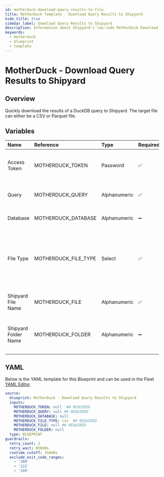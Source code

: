 ```yaml
---
id: motherduck-download-query-results-to-file
title: MotherDuck Template - Download Query Results to Shipyard
hide_title: true
sidebar_label: Download Query Results to Shipyard
description: Information about Shipyard's low-code MotherDuck Download Query Results to Shipyard blueprint. Quickly download the results of a DuckDB query to Shipyard
keywords:
  - motherduck
  - blueprint
  - template
---
```


# MotherDuck - Download Query Results to Shipyard

## Overview

Quickly download the results of a DuckDB query to Shipyard. The target file can either be a CSV or Parquet file.

## Variables

| Name | Reference | Type | Required | Default | Options | Description             |
|:-----|:----------|:-----|:---------|:--------|:--------|:------------------------|
| Access Token | MOTHERDUCK_TOKEN | Password | :white_check_mark: | - | - | The API token for programmatic access to MotherDuck |
| Query | MOTHERDUCK_QUERY | Alphanumeric | :white_check_mark: | - | - | The SQL query to fetch results for |
| Database | MOTHERDUCK_DATABASE | Alphanumeric | :heavy_minus_sign: | - | - | The optional database to connect to |
| File Type | MOTHERDUCK_FILE_TYPE | Select | :white_check_mark: | `csv` | CSV: `csv`<br></br><br></br>Parquet: `parquet`<br></br><br></br> | The file type of the target file |
| Shipyard File Name | MOTHERDUCK_FILE | Alphanumeric | :white_check_mark: | - | - | The name of the file with the query results |
| Shipyard Folder Name | MOTHERDUCK_FOLDER | Alphanumeric | :heavy_minus_sign: | - | - | The optional directory to be used to download the query results to |




## YAML

Below is the YAML template for this Blueprint and can be used in the
Fleet [YAML Editor](../../reference/fleets/yaml-editor.md).

```yaml
source:
  blueprint: MotherDuck - Download Query Results to Shipyard
  inputs:
    MOTHERDUCK_TOKEN: null  ## REQUIRED
    MOTHERDUCK_QUERY: null ## REQUIRED
    MOTHERDUCK_DATABASE: null
    MOTHERDUCK_FILE_TYPE: csv  ## REQUIRED
    MOTHERDUCK_FILE: null ## REQUIRED
    MOTHERDUCK_FOLDER: null
  type: BLUEPRINT
guardrails:
  retry_count: 1
  retry_wait: 0h0m0s
  runtime_cutoff: 1h0m0s
  exclude_exit_code_ranges:
    - '200'
    - '222'
    - '249'
 ```


